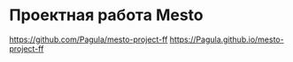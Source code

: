 # Проектная работа Mesto
https://github.com/Pagula/mesto-project-ff
https://Pagula.github.io/mesto-project-ff

